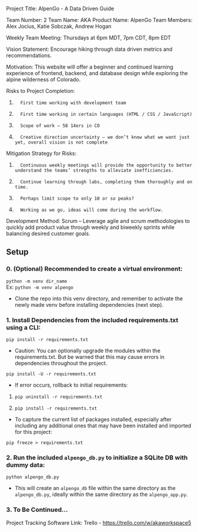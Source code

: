Project Title: AlpenGo - A Data Driven Guide

Team Number: 2
Team Name: AKA
Product Name: AlpenGo
Team Members: Alex Jocius, Katie Sobczak, Andrew Hogan

Weekly Team Meeting: Thursdays at 6pm MDT, 7pm CDT, 8pm EDT

Vision Statement: Encourage hiking through data driven metrics and recommendations.

Motivation: This website will offer a beginner and continued learning experience of frontend, backend, and database design while exploring the alpine wilderness of Colorado.

Risks to Project Completion: 
1.       First time working with development team
2.       First time working in certain languages (HTML / CSS / JavaScript)
3.       Scope of work – 58 14ers in CO
4.       Creative direction uncertainty – we don’t know what we want just yet, overall vision is not complete
Mitigation Strategy for Risks: 
1.       Continuous weekly meetings will provide the opportunity to better understand the teams’ strengths to alleviate inefficiencies.
2.       Continue learning through labs, completing them thoroughly and on time.
3.       Perhaps limit scope to only 10 or so peaks?
4.       Working as we go, ideas will come during the workflow. 

Development Method: Scrum – Leverage agile and scrum methodologies to quickly add product value through weekly and biweekly sprints while balancing desired customer goals.

## Setup
### 0. (Optional) Recommended to create a virtual environment:

`python -m venv dir_name`    
Ex: `python -m venv alpengo`
* Clone the repo into this venv directory, and remember to activate the newly made venv before installing dependencies (next step).

### 1. Install Dependencies from the included requirements.txt using a CLI:

`pip install -r requirements.txt`
* Caution: You can optionally upgrade the modules within the requirements.txt. But be warned that this may cause errors in dependencies throughout the project.    

`pip install -U -r requirements.txt`    

* If error occurs, rollback to initial requirements:    

1. `pip uninstall -r requirements.txt`    

2. `pip install -r requirements.txt`    

* To capture the current list of packages installed, especially after including any additional ones that may have been installed and imported for this project:    

`pip freeze > requirements.txt`

### 2. Run the included `alpengo_db.py` to initialize a SQLite DB with dummy data:

`python alpengo_db.py`
* This will create an `alpengo_db` file within the same directory as the `alpengo_db.py`, ideally within the same directory as the `alpengo_app.py`.

### 3. To Be Continued...


Project Tracking Software Link: Trello - https://trello.com/w/akaworkspace5
